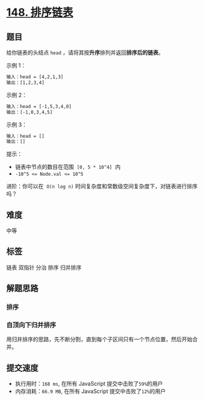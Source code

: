 # [148. 排序链表](https://leetcode.cn/problems/sort-list/)

## 题目

给你链表的头结点 `head` ，请将其按**升序**排列并返回**排序后的链表**。

示例 1：

```txt
输入：head = [4,2,1,3]
输出：[1,2,3,4]
```

示例 2：

```txt
输入：head = [-1,5,3,4,0]
输出：[-1,0,3,4,5]
```

示例 3：

```txt
输入：head = []
输出：[]
```

提示：

- 链表中节点的数目在范围  `[0, 5 * 10^4]`  内
- `-10^5 <= Node.val <= 10^5`

进阶：你可以在  `O(n log n)` 时间复杂度和常数级空间复杂度下，对链表进行排序吗？

## 难度

中等

## 标签

链表 双指针 分治 排序 归并排序

## 解题思路

### 排序

### 自顶向下归并排序

用归并排序的思路，先不断分割，直到每个子区间只有一个节点位置，然后开始合并。

## 提交速度

- 执行用时：`168 ms`, 在所有 JavaScript 提交中击败了`59%`的用户
- 内存消耗：`66.9 MB`, 在所有 JavaScript 提交中击败了`12%`的用户
